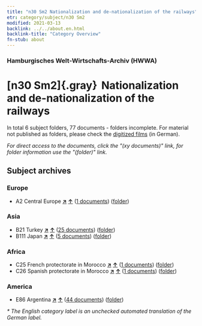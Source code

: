 ```yaml
---
title: "n30 Sm2 Nationalization and de-nationalization of the railways"
etr: category/subject/n30 Sm2
modified: 2021-03-13
backlink: ../../about.en.html
backlink-title: "Category Overview"
fn-stub: about
---
```


### Hamburgisches Welt-Wirtschafts-Archiv (HWWA)
# [n30 Sm2]{.gray}&#8201; Nationalization and de-nationalization of the railways&#160; 





In total 6 subject folders, 77 documents - folders incomplete.
For material not published as folders, please check the [digitized films](/film/h1_sh) (in German).

_For direct access to the documents, click the "(xy documents)" link, for folder information use the "(folder)" link._

## Subject archives



### Europe

- A2 Central Europe [**&nearr;**](../../../geo/i/140895/about.en.html "Central Europe (all folders)") [**&uarr;**](../../../geo/about.en.html#A2 "Country category system") (<a href="https://pm20.zbw.eu/dfgview/sh/140895,145533" title="about: Central Europe : Nationalization and de-nationalization of the railways" target="_blank">1 documents</a>) ([folder](http://purl.org/pressemappe20/folder/sh/140895,145533))

### Asia

- B21 Turkey [**&nearr;**](../../../geo/i/141111/about.en.html "Turkey (all folders)") [**&uarr;**](../../../geo/about.en.html#B21 "Country category system") (<a href="https://pm20.zbw.eu/dfgview/sh/141111,145533" title="about: Turkey : Nationalization and de-nationalization of the railways" target="_blank">25 documents</a>) ([folder](http://purl.org/pressemappe20/folder/sh/141111,145533))
- B111 Japan [**&nearr;**](../../../geo/i/141272/about.en.html "Japan (all folders)") [**&uarr;**](../../../geo/about.en.html#B111 "Country category system") (<a href="https://pm20.zbw.eu/dfgview/sh/141272,145533" title="about: Japan : Nationalization and de-nationalization of the railways" target="_blank">5 documents</a>) ([folder](http://purl.org/pressemappe20/folder/sh/141272,145533))

### Africa

- C25 French protectorate in Morocco [**&nearr;**](../../../geo/i/141358/about.en.html "French protectorate in Morocco (all folders)") [**&uarr;**](../../../geo/about.en.html#C25 "Country category system") (<a href="https://pm20.zbw.eu/dfgview/sh/141358,145533" title="about: French protectorate in Morocco : Nationalization and de-nationalization of the railways" target="_blank">1 documents</a>) ([folder](http://purl.org/pressemappe20/folder/sh/141358,145533))
- C26 Spanish protectorate in Morocco [**&nearr;**](../../../geo/i/141359/about.en.html "Spanish protectorate in Morocco (all folders)") [**&uarr;**](../../../geo/about.en.html#C26 "Country category system") (<a href="https://pm20.zbw.eu/dfgview/sh/141359,145533" title="about: Spanish protectorate in Morocco : Nationalization and de-nationalization of the railways" target="_blank">1 documents</a>) ([folder](http://purl.org/pressemappe20/folder/sh/141359,145533))

### America

- E86 Argentina [**&nearr;**](../../../geo/i/141692/about.en.html "Argentina (all folders)") [**&uarr;**](../../../geo/about.en.html#E86 "Country category system") (<a href="https://pm20.zbw.eu/dfgview/sh/141692,145533" title="about: Argentina : Nationalization and de-nationalization of the railways" target="_blank">44 documents</a>) ([folder](http://purl.org/pressemappe20/folder/sh/141692,145533))


_* The English category label is an unchecked automated translation of the German label._

